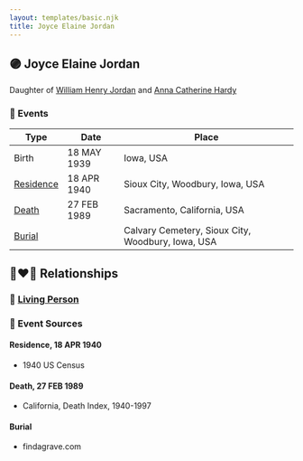 ```yaml
---
layout: templates/basic.njk
title: Joyce Elaine Jordan
---
```

## 🟣 Joyce Elaine Jordan

Daughter of [William Henry Jordan](/people/3/32091032) and [Anna Catherine Hardy](/people/2/25919759)

### 📆 Events

Type | Date | Place
------ | ------ | ------
Birth | 18 MAY 1939 | Iowa, USA
[Residence](#event-9357b4b8-c111-41ff-8681-feb5ac5e2409) | 18 APR 1940 | Sioux City, Woodbury, Iowa, USA
[Death](#event-cd64320e-c97f-49cc-a96a-5d97ba37597e) | 27 FEB 1989 | Sacramento, California, USA
[Burial](#event-72cd62cd-c71b-4d54-9f18-d5cda4d569a3) |  | Calvary Cemetery, Sioux City, Woodbury, Iowa, USA

## 👩‍❤️‍👨 Relationships

### 🔵 [Living Person](/people/2/24894772)

### 📰 Event Sources

#### <a id="event-9357b4b8-c111-41ff-8681-feb5ac5e2409"></a> Residence, 18 APR 1940
* 1940 US Census

#### <a id="event-cd64320e-c97f-49cc-a96a-5d97ba37597e"></a> Death, 27 FEB 1989
* California, Death Index, 1940-1997

#### <a id="event-72cd62cd-c71b-4d54-9f18-d5cda4d569a3"></a> Burial
* findagrave.com
